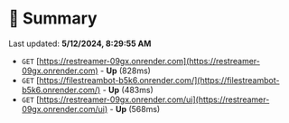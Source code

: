 # 📖 Summary
Last updated: **5/12/2024, 8:29:55 AM**

- `GET` [https://restreamer-09gx.onrender.com](https://restreamer-09gx.onrender.com) - **Up** (828ms)
- `GET` [https://filestreambot-b5k6.onrender.com/](https://filestreambot-b5k6.onrender.com/) - **Up** (483ms)
- `GET` [https://restreamer-09gx.onrender.com/ui](https://restreamer-09gx.onrender.com/ui) - **Up** (568ms)
